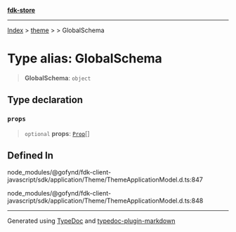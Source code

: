 [**fdk-store**](../../../README.md)
***

[Index](../../../API.md) > [theme](../../README.md) > [<internal>](../README.md) > GlobalSchema

# Type alias: GlobalSchema

> **GlobalSchema**: `object`

## Type declaration

### `props`

> `optional` **props**: [`Prop`](type-alias.Prop.md)[]

## Defined In

node\_modules/@gofynd/fdk-client-javascript/sdk/application/Theme/ThemeApplicationModel.d.ts:847

node\_modules/@gofynd/fdk-client-javascript/sdk/application/Theme/ThemeApplicationModel.d.ts:848

***
Generated using [TypeDoc](https://typedoc.org/) and [typedoc-plugin-markdown](https://www.npmjs.com/package/typedoc-plugin-markdown)
